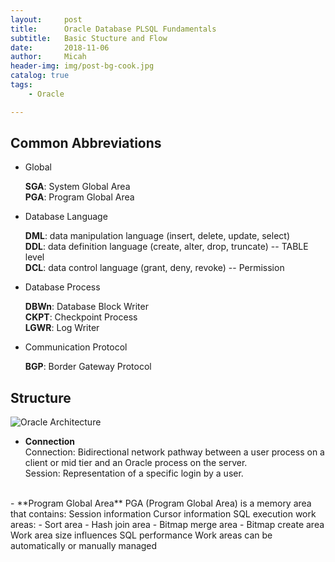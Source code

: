 ```yaml
---
layout:     post
title:      Oracle Database PLSQL Fundamentals
subtitle:   Basic Stucture and Flow 
date:       2018-11-06
author:     Micah
header-img: img/post-bg-cook.jpg
catalog: true
tags:
    - Oracle

---
```


## Common Abbreviations

- Global
	
	**SGA**: System Global Area      
	**PGA**: Program Global Area      

- Database Language
	
	**DML**: data manipulation language (insert, delete, update, select)       
	**DDL**: data definition language (create, alter, drop, truncate) -- TABLE level     
	**DCL**: data control language (grant, deny, revoke) -- Permission    

- Database Process

	**DBWn**: Database Block Writer    
	**CKPT**: Checkpoint Process     
    **LGWR**: Log Writer    

- Communication Protocol     

	**BGP**: Border Gateway Protocol     

## Structure


![Oracle Architecture](https://www.siue.edu/~dbock/cmis565/module1-architecture_files/image004.jpg)


- **Connection**    
Connection: Bidirectional network pathway between a user process on a client or mid tier 
and an Oracle process on the server.    
Session: Representation of a specific login by a user.     

<br/>
- **Program Global Area**       
PGA (Program Global Area) is a memory area that contains:    
    Session information    
    Cursor information    
    SQL execution work areas:        
        - Sort area    
        - Hash join area    
        - Bitmap merge area    
        - Bitmap create area  
Work area size influences SQL performance    
Work areas can be automatically or manually managed    





















